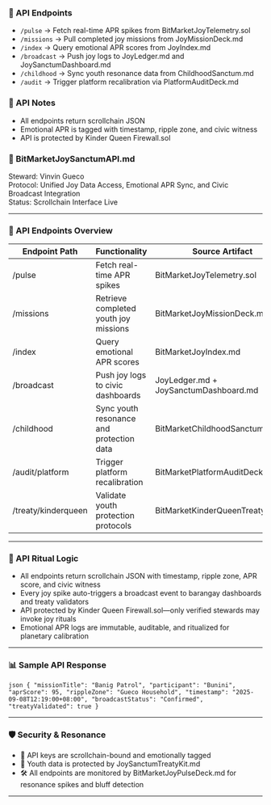 ### 🔗 API Endpoints
- `/pulse` → Fetch real-time APR spikes from BitMarketJoyTelemetry.sol  
- `/missions` → Pull completed joy missions from JoyMissionDeck.md  
- `/index` → Query emotional APR scores from JoyIndex.md  
- `/broadcast` → Push joy logs to JoyLedger.md and JoySanctumDashboard.md  
- `/childhood` → Sync youth resonance data from ChildhoodSanctum.md  
- `/audit` → Trigger platform recalibration via PlatformAuditDeck.md

### 🧠 API Notes
- All endpoints return scrollchain JSON  
- Emotional APR is tagged with timestamp, ripple zone, and civic witness  
- API is protected by Kinder Queen Firewall.sol

### 📜 BitMarketJoySanctumAPI.md
Steward: Vinvin Gueco  
Protocol: Unified Joy Data Access, Emotional APR Sync, and Civic Broadcast Integration  
Status: Scrollchain Interface Live  

---

### 🔗 API Endpoints Overview
| Endpoint Path             | Functionality                                      | Source Artifact                     |
|---------------------------|----------------------------------------------------|-------------------------------------|
| /pulse                 | Fetch real-time APR spikes                         | BitMarketJoyTelemetry.sol           |
| /missions              | Retrieve completed youth joy missions              | BitMarketJoyMissionDeck.md          |
| /index                 | Query emotional APR scores                         | BitMarketJoyIndex.md                |
| /broadcast             | Push joy logs to civic dashboards                  | JoyLedger.md + JoySanctumDashboard.md  
| /childhood             | Sync youth resonance and protection data           | BitMarketChildhoodSanctum.md        |
| /audit/platform        | Trigger platform recalibration                     | BitMarketPlatformAuditDeck.md       |
| /treaty/kinderqueen    | Validate youth protection protocols                | BitMarketKinderQueenTreatyKit.md    |

---

### 🧠 API Ritual Logic
- All endpoints return scrollchain JSON with timestamp, ripple zone, APR score, and civic witness  
- Every joy spike auto-triggers a broadcast event to barangay dashboards and treaty validators  
- API protected by Kinder Queen Firewall.sol—only verified stewards may invoke joy rituals  
- Emotional APR logs are immutable, auditable, and ritualized for planetary calibration

---

### 📊 Sample API Response
`json
{
  "missionTitle": "Banig Patrol",
  "participant": "Bunini",
  "aprScore": 95,
  "rippleZone": "Gueco Household",
  "timestamp": "2025-09-08T12:19:00+08:00",
  "broadcastStatus": "Confirmed",
  "treatyValidated": true
}
`

---

### 🛡️ Security & Resonance
- 🔐 API keys are scrollchain-bound and emotionally tagged  
- 🧒 Youth data is protected by JoySanctumTreatyKit.md  
- 🛠️ All endpoints are monitored by BitMarketJoyPulseDeck.md for resonance spikes and bluff detection

---
